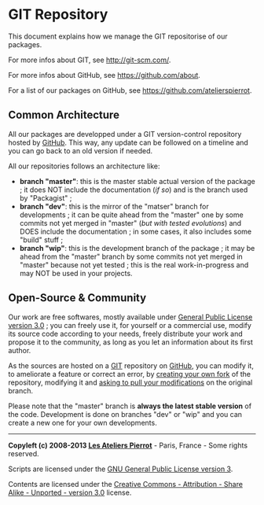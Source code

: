 GIT Repository
==============

This document explains how we manage the GIT repositorise of our packages.

For more infos about GIT, see <http://git-scm.com/>.

For more infos about GitHub, see <https://github.com/about>.

For a list of our packages on GitHub, see <https://github.com/atelierspierrot>.


Common Architecture
-------------------

All our packages are developped under a GIT version-control repository hosted by 
[GitHub](https://github.com/about). This way, any update can be followed on a timeline
and you can go back to an old version if needed.

All our repositories follows an architecture like:

-   **branch "master"**: this is the master stable actual version of the package ; it does
    NOT include the documentation (*if so*) and is the branch used by "Packagist" ;
-   **branch "dev"**: this is the mirror of the "matser" branch for developments ; it can be quite
    ahead from the "master" one by some commits not yet merged in "master" (*but with tested evolutions*)
    and DOES include the documentation ; in some cases, it also includes some "build" stuff ;
-   **branch "wip"**: this is the development branch of the package ; it may be ahead from
    the "master" branch by some commits not yet merged in "master" because not yet tested ;
    this is the real work-in-progress and may NOT be used in your projects.


Open-Source & Community
-----------------------

Our work are free softwares, mostly available under [General Public License version 3.0](http://opensource.org/licenses/GPL-3.0) ; 
you can freely use it, for yourself or a commercial use, modify its source code according to your needs, 
freely distribute your work and propose it to the community, as long as you let an information about its first author.

As the sources are hosted on a [GIT](http://git-scm.com/) repository on [GitHub](https://github.com/atelierspierrot),
you can modify it, to ameliorate a feature or correct an error, by [creating your own fork](https://help.github.com/articles/fork-a-repo)
of the repository, modifying it and [asking to pull your modifications](https://help.github.com/articles/using-pull-requests) on
the original branch.

Please note that the "master" branch is **always the latest stable version** of the code. 
Development is done on branches "dev" or "wip" and you can create a new one for your own developments.


----
**Copyleft (c) 2008-2013 [Les Ateliers Pierrot](http://www.ateliers-pierrot.fr/)** - Paris, France - Some rights reserved.

Scripts are licensed under the [GNU General Public License version 3](http://www.gnu.org/licenses/gpl.html).

Contents are licensed under the [Creative Commons - Attribution - Share Alike - Unported - version 3.0](http://creativecommons.org/licenses/by-sa/3.0/) license.

